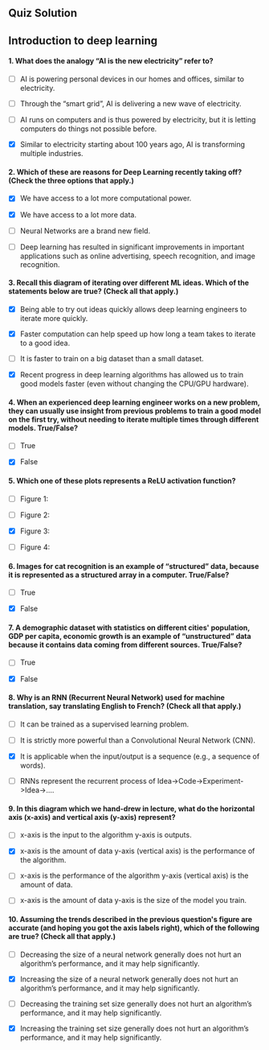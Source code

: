 ## Quiz Solution

## Introduction to deep learning

#### 1.  What does the analogy “AI is the new electricity” refer to?


 - [ ] AI is powering personal devices in our homes and offices, similar to electricity.


 - [ ] Through the “smart grid”, AI is delivering a new wave of electricity.


 - [ ] AI runs on computers and is thus powered by electricity, but it is letting computers do things not possible before.


 - [x] Similar to electricity starting about 100 years ago, AI is transforming multiple industries.
 
 #### 2. Which of these are reasons for Deep Learning recently taking off? (Check the three options that apply.)
 
 - [x] We have access to a lot more computational power.

 - [x] We have access to a lot more data.
 
 - [ ] Neural Networks are a brand new field.
 
 - [ ] Deep learning has resulted in significant improvements in important applications such as online advertising, speech recognition, and image recognition.

#### 3. Recall this diagram of iterating over different ML ideas. Which of the statements below are true? (Check all that apply.)

- [x] Being able to try out ideas quickly allows deep learning engineers to iterate more quickly.


- [x] Faster computation can help speed up how long a team takes to iterate to a good idea.

- [ ] It is faster to train on a big dataset than a small dataset.

- [x] Recent progress in deep learning algorithms has allowed us to train good models faster (even without changing the CPU/GPU hardware).

#### 4. When an experienced deep learning engineer works on a new problem, they can usually use insight from previous problems to train a good model on the first try, without needing to iterate multiple times through different models. True/False?

- [ ] True

- [x] False

#### 5. Which one of these plots represents a ReLU activation function?
- [ ] Figure 1:

- [ ] Figure 2:

- [x] Figure 3:

- [ ] Figure 4:

#### 6. Images for cat recognition is an example of “structured” data, because it is represented as a structured array in a computer. True/False?

- [ ] True

- [x] False

#### 7. A demographic dataset with statistics on different cities' population, GDP per capita, economic growth is an example of “unstructured” data because it contains data coming from different sources. True/False?

- [ ] True

- [x] False

#### 8. Why is an RNN (Recurrent Neural Network) used for machine translation, say translating English to French? (Check all that apply.)

- [ ] It can be trained as a supervised learning problem.

- [ ] It is strictly more powerful than a Convolutional Neural Network (CNN).

- [x] It is applicable when the input/output is a sequence (e.g., a sequence of words).

- [ ] RNNs represent the recurrent process of Idea->Code->Experiment->Idea->....


#### 9. In this diagram which we hand-drew in lecture, what do the horizontal axis (x-axis) and vertical axis (y-axis) represent?

- [ ] x-axis is the input to the algorithm
  y-axis is outputs.

- [x] x-axis is the amount of data
  y-axis (vertical axis) is the performance of the algorithm.

- [ ] x-axis is the performance of the algorithm
  y-axis (vertical axis) is the amount of data.

- [ ] x-axis is the amount of data
  y-axis is the size of the model you train.

#### 10. Assuming the trends described in the previous question's figure are accurate (and hoping you got the axis labels right), which of the following are true? (Check all that apply.)


- [ ] Decreasing the size of a neural network generally does not hurt an algorithm’s performance, and it may help significantly.

- [x] Increasing the size of a neural network generally does not hurt an algorithm’s performance, and it may help significantly.

- [ ] Decreasing the training set size generally does not hurt an algorithm’s performance, and it may help significantly.

- [x] Increasing the training set size generally does not hurt an algorithm’s performance, and it may help significantly.









 

